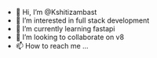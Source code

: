 - 👋 Hi, I’m @Kshitizambast
- 👀 I’m interested in full stack development
- 🌱 I’m currently learning fastapi
- 💞️ I’m looking to collaborate on v8
- 📫 How to reach me ...

<!---
Kshitizambast/Kshitizambast is a ✨ special ✨ repository because its `README.md` (this file) appears on your GitHub profile.
You can click the Preview link to take a look at your changes.
--->
